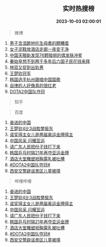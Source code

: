 <div align="center"><h2>实时热搜榜</h2><h4>2023-10-03 02:00:01</h4></div>

> 微博  

1. [男子含泪跪地吃生母煮的醪糟蛋](https://s.weibo.com/weibo?q=%23%E7%94%B7%E5%AD%90%E5%90%AB%E6%B3%AA%E8%B7%AA%E5%9C%B0%E5%90%83%E7%94%9F%E6%AF%8D%E7%85%AE%E7%9A%84%E9%86%AA%E7%B3%9F%E8%9B%8B%23&t=31&band_rank=1&Refer=top)<br />
2. [女子泥鞋放酒店走廊一夜变干净](https://s.weibo.com/weibo?q=%23%E5%A5%B3%E5%AD%90%E6%B3%A5%E9%9E%8B%E6%94%BE%E9%85%92%E5%BA%97%E8%B5%B0%E5%BB%8A%E4%B8%80%E5%A4%9C%E5%8F%98%E5%B9%B2%E5%87%80%23&t=31&band_rank=2&Refer=top)<br />
3. [中国天眼新发现76颗暗弱的偶发脉冲星](https://s.weibo.com/weibo?q=%23%E4%B8%AD%E5%9B%BD%E5%A4%A9%E7%9C%BC%E6%96%B0%E5%8F%91%E7%8E%B076%E9%A2%97%E6%9A%97%E5%BC%B1%E7%9A%84%E5%81%B6%E5%8F%91%E8%84%89%E5%86%B2%E6%98%9F%23&t=31&band_rank=3&Refer=top)<br />
4. [秦始皇想不到两千多年后六国子民花钱来拜](https://s.weibo.com/weibo?q=%23%E7%A7%A6%E5%A7%8B%E7%9A%87%E6%83%B3%E4%B8%8D%E5%88%B0%E4%B8%A4%E5%8D%83%E5%A4%9A%E5%B9%B4%E5%90%8E%E5%85%AD%E5%9B%BD%E5%AD%90%E6%B0%91%E8%8A%B1%E9%92%B1%E6%9D%A5%E6%8B%9C%23&t=31&band_rank=4&Refer=top)<br />
5. [林双又捉到出轨男](https://s.weibo.com/weibo?q=%23%E6%9E%97%E5%8F%8C%E5%8F%88%E6%8D%89%E5%88%B0%E5%87%BA%E8%BD%A8%E7%94%B7%23&t=31&band_rank=5&Refer=top)<br />
6. [王楚钦冠军](https://s.weibo.com/weibo?q=%23%E7%8E%8B%E6%A5%9A%E9%92%A6%E5%86%A0%E5%86%9B%23&t=31&band_rank=6&Refer=top)<br />
7. [韩国选手杭州跟唱中国国歌](https://s.weibo.com/weibo?q=%23%E9%9F%A9%E5%9B%BD%E9%80%89%E6%89%8B%E6%9D%AD%E5%B7%9E%E8%B7%9F%E5%94%B1%E4%B8%AD%E5%9B%BD%E5%9B%BD%E6%AD%8C%23&t=31&band_rank=7&Refer=top)<br />
8. [自律的人好像真的很扛老](https://s.weibo.com/weibo?q=%E8%87%AA%E5%BE%8B%E7%9A%84%E4%BA%BA%E5%A5%BD%E5%83%8F%E7%9C%9F%E7%9A%84%E5%BE%88%E6%89%9B%E8%80%81&t=31&band_rank=8&Refer=top)<br />
9. [DOTA2中国队夺冠](https://s.weibo.com/weibo?q=%23DOTA2%E4%B8%AD%E5%9B%BD%E9%98%9F%E5%A4%BA%E5%86%A0%23&t=31&band_rank=9&Refer=top)<br />

> 知乎  


> 百度  

1. [奋进的中国](https://www.baidu.com/s?wd=%E5%A5%8B%E8%BF%9B%E7%9A%84%E4%B8%AD%E5%9B%BD&sa=fyb_news&rsv_dl=fyb_news)<br />
2. [王楚钦4比3战胜樊振东](https://www.baidu.com/s?wd=%E7%8E%8B%E6%A5%9A%E9%92%A64%E6%AF%943%E6%88%98%E8%83%9C%E6%A8%8A%E6%8C%AF%E4%B8%9C&sa=fyb_news&rsv_dl=fyb_news)<br />
3. [诺奖得主女儿是两届奥运金牌得主](https://www.baidu.com/s?wd=%E8%AF%BA%E5%A5%96%E5%BE%97%E4%B8%BB%E5%A5%B3%E5%84%BF%E6%98%AF%E4%B8%A4%E5%B1%8A%E5%A5%A5%E8%BF%90%E9%87%91%E7%89%8C%E5%BE%97%E4%B8%BB&sa=fyb_news&rsv_dl=fyb_news)<br />
4. [中国风采 闪耀亚运](https://www.baidu.com/s?wd=%E4%B8%AD%E5%9B%BD%E9%A3%8E%E9%87%87+%E9%97%AA%E8%80%80%E4%BA%9A%E8%BF%90&sa=fyb_news&rsv_dl=fyb_news)<br />
5. [请广东人民把份子钱打下来](https://www.baidu.com/s?wd=%E8%AF%B7%E5%B9%BF%E4%B8%9C%E4%BA%BA%E6%B0%91%E6%8A%8A%E4%BB%BD%E5%AD%90%E9%92%B1%E6%89%93%E4%B8%8B%E6%9D%A5&sa=fyb_news&rsv_dl=fyb_news)<br />
6. [韩国乒乓时隔21年再夺亚运金牌](https://www.baidu.com/s?wd=%E9%9F%A9%E5%9B%BD%E4%B9%92%E4%B9%93%E6%97%B6%E9%9A%9421%E5%B9%B4%E5%86%8D%E5%A4%BA%E4%BA%9A%E8%BF%90%E9%87%91%E7%89%8C&sa=fyb_news&rsv_dl=fyb_news)<br />
7. [酒店大堂雕塑袒胸露乳被吐槽](https://www.baidu.com/s?wd=%E9%85%92%E5%BA%97%E5%A4%A7%E5%A0%82%E9%9B%95%E5%A1%91%E8%A2%92%E8%83%B8%E9%9C%B2%E4%B9%B3%E8%A2%AB%E5%90%90%E6%A7%BD&sa=fyb_news&rsv_dl=fyb_news)<br />
8. [#DOTA2中国队夺冠#](https://www.baidu.com/s?wd=%23DOTA2%E4%B8%AD%E5%9B%BD%E9%98%9F%E5%A4%BA%E5%86%A0%23&sa=fyb_news&rsv_dl=fyb_news)<br />
9. [西安交警辟谣景区儿童被撞](https://www.baidu.com/s?wd=%E8%A5%BF%E5%AE%89%E4%BA%A4%E8%AD%A6%E8%BE%9F%E8%B0%A3%E6%99%AF%E5%8C%BA%E5%84%BF%E7%AB%A5%E8%A2%AB%E6%92%9E&sa=fyb_news&rsv_dl=fyb_news)<br />

> 哔哩哔哩  

1. [奋进的中国](https://www.baidu.com/s?wd=%E5%A5%8B%E8%BF%9B%E7%9A%84%E4%B8%AD%E5%9B%BD&sa=fyb_news&rsv_dl=fyb_news)<br />
2. [王楚钦4比3战胜樊振东](https://www.baidu.com/s?wd=%E7%8E%8B%E6%A5%9A%E9%92%A64%E6%AF%943%E6%88%98%E8%83%9C%E6%A8%8A%E6%8C%AF%E4%B8%9C&sa=fyb_news&rsv_dl=fyb_news)<br />
3. [诺奖得主女儿是两届奥运金牌得主](https://www.baidu.com/s?wd=%E8%AF%BA%E5%A5%96%E5%BE%97%E4%B8%BB%E5%A5%B3%E5%84%BF%E6%98%AF%E4%B8%A4%E5%B1%8A%E5%A5%A5%E8%BF%90%E9%87%91%E7%89%8C%E5%BE%97%E4%B8%BB&sa=fyb_news&rsv_dl=fyb_news)<br />
4. [中国风采 闪耀亚运](https://www.baidu.com/s?wd=%E4%B8%AD%E5%9B%BD%E9%A3%8E%E9%87%87+%E9%97%AA%E8%80%80%E4%BA%9A%E8%BF%90&sa=fyb_news&rsv_dl=fyb_news)<br />
5. [请广东人民把份子钱打下来](https://www.baidu.com/s?wd=%E8%AF%B7%E5%B9%BF%E4%B8%9C%E4%BA%BA%E6%B0%91%E6%8A%8A%E4%BB%BD%E5%AD%90%E9%92%B1%E6%89%93%E4%B8%8B%E6%9D%A5&sa=fyb_news&rsv_dl=fyb_news)<br />
6. [韩国乒乓时隔21年再夺亚运金牌](https://www.baidu.com/s?wd=%E9%9F%A9%E5%9B%BD%E4%B9%92%E4%B9%93%E6%97%B6%E9%9A%9421%E5%B9%B4%E5%86%8D%E5%A4%BA%E4%BA%9A%E8%BF%90%E9%87%91%E7%89%8C&sa=fyb_news&rsv_dl=fyb_news)<br />
7. [酒店大堂雕塑袒胸露乳被吐槽](https://www.baidu.com/s?wd=%E9%85%92%E5%BA%97%E5%A4%A7%E5%A0%82%E9%9B%95%E5%A1%91%E8%A2%92%E8%83%B8%E9%9C%B2%E4%B9%B3%E8%A2%AB%E5%90%90%E6%A7%BD&sa=fyb_news&rsv_dl=fyb_news)<br />
8. [#DOTA2中国队夺冠#](https://www.baidu.com/s?wd=%23DOTA2%E4%B8%AD%E5%9B%BD%E9%98%9F%E5%A4%BA%E5%86%A0%23&sa=fyb_news&rsv_dl=fyb_news)<br />
9. [西安交警辟谣景区儿童被撞](https://www.baidu.com/s?wd=%E8%A5%BF%E5%AE%89%E4%BA%A4%E8%AD%A6%E8%BE%9F%E8%B0%A3%E6%99%AF%E5%8C%BA%E5%84%BF%E7%AB%A5%E8%A2%AB%E6%92%9E&sa=fyb_news&rsv_dl=fyb_news)<br />
